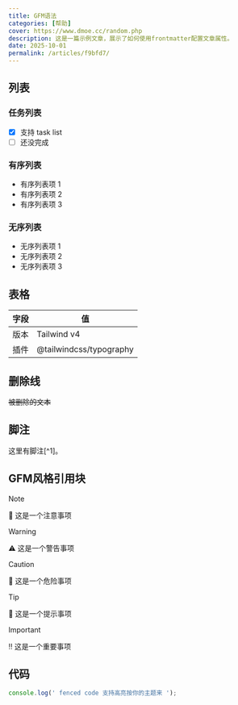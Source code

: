 ```yaml
---
title: GFM语法
categories: [帮助]
cover: https://www.dmoe.cc/random.php
description: 这是一篇示例文章，展示了如何使用frontmatter配置文章属性。
date: 2025-10-01
permalink: /articles/f9bfd7/
---
```


## 列表

### 任务列表

- [x] 支持 task list
- [ ] 还没完成

### 有序列表

- 有序列表项 1
- 有序列表项 2
- 有序列表项 3

### 无序列表

- 无序列表项 1
- 无序列表项 2
- 无序列表项 3



## 表格

| 字段 | 值 |
| --- | --- |
| 版本 | Tailwind v4 |
| 插件 | @tailwindcss/typography |

## 删除线

~~被删除的文本~~

## 脚注

这里有脚注[^1]。

## GFM风格引用块

>[!note]
> 📒 这是一个注意事项

>[!warning]
> ⚠️ 这是一个警告事项

>[!caution]
> 🙅 这是一个危险事项

>[!tip]
> 🔔 这是一个提示事项

>[!important]
> ‼️ 这是一个重要事项


## 代码

```js
console.log(' fenced code 支持高亮按你的主题来 ');
```
